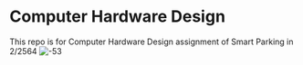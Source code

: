 # Computer Hardware Design
This repo is for Computer Hardware Design assignment of Smart Parking in 2/2564
![-53](https://user-images.githubusercontent.com/88640995/170628262-06b436e9-0148-4f9a-87ba-95eae1e57582.jpg)
